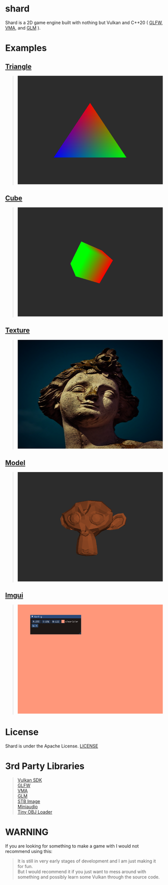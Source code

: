 # shard
Shard is a 2D game engine built with nothing but Vulkan and C++20 (
    [GLFW](https://www.glfw.org/),
    [VMA](https://gpuopen.com/vulkan-memory-allocator/),
    and [GLM](https://github.com/g-truc/glm)
).<br>

# Examples
## [Triangle](examples/01-triangle)
> ![Alt text](examples/01-triangle/output.png "Triangle")
## [Cube](examples/02-cube)
> ![Alt text](examples/02-cube/output.png "Cube")
## [Texture](examples/03-texture)
> ![Alt text](examples/03-texture/output.png "Texture")
## [Model](examples/04-model)
> ![Alt text](examples/04-model/output.png "Monkey")
## [Imgui](examples/05-imgui)
> ![Alt text](examples/05-imgui/output.png "Imgui")

# License
Shard is under the Apache License. [LICENSE](LICENSE)

# 3rd Party Libraries
> [Vulkan SDK](https://vulkan.lunarg.com/)<br>
> [GLFW](https://www.glfw.org/)<br>
> [VMA](https://gpuopen.com/vulkan-memory-allocator/)<br>
> [GLM](https://github.com/g-truc/glm)<br>
> [STB Image](https://github.com/nothings/stb/blob/master/stb_image.h)<br>
> [Miniaudio](https://github.com/mackron/miniaudio)<br>
> [Tiny OBJ Loader](https://github.com/tinyobjloader/tinyobjloader)

# WARNING
If you are looking for something to make a game with I would not recommend using this:<br>
> It is still in very early stages of development and I am just making it for fun.<br>
But I would recommend it if you just want to mess around with something and possibly learn some
Vulkan through the source code.